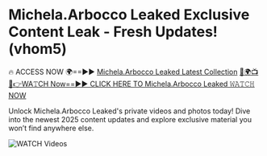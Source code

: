 # Michela.Arbocco Leaked Exclusive Content Leak - Fresh Updates! (vhom5)

🔥 ACCESS NOW 🌍==►► <a href="https://tinyurl.com/3fjeunct" rel="nofollow">Michela.Arbocco Leaked Latest Collection</a></h3>
[🔴🌍📺📱👉WA𝚃CH Now==►► CLICK HERE TO Michela.Arbocco Leaked 𝚆𝙰𝚃𝙲𝙷 NOW](https://tinyurl.com/3fjeunct)

Unlock Michela.Arbocco Leaked's private videos and photos today! Dive into the newest 2025 content updates and explore exclusive material you won’t find anywhere else.


<a href="https://tinyurl.com/3fjeunct" rel="nofollow" data-target="animated-image.originalLink"><img src="https://camo.githubusercontent.com/8a4f000d20f83aca3bf7ec5f350d767afa0574a8a352519fd8cfa583a6f93a33/68747470733a2f2f692e696d6775722e636f6d2f644a486b345a712e676966" alt="WATCH Videos" data-canonical-src="https://i.imgur.com/dJHk4Zq.gif" style="max-width: 100%; display: inline-block;" data-target="animated-image.originalImage"></a>
